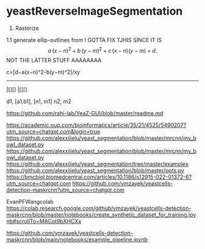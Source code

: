 # yeastReverseImageSegmentation

1. Rasterize

1.1 generate ellip-outlines from 
I GOTTA FIX TJHIS SINCE IT IS 
$$
a\,(x-n)^{2} \;+\; b\,(y-m)^{2} \;+\; c\,(x-n)(y-m) \;=\; d .
$$
NOT THE LATTER STUFF AAAAAAAA

c=[d−a(x−n)^2-b(y−m)^2]/xy
 
 __ __
|[][]
|[][]
 
 
d1, [a1,b1], [n1, m1] 
 n2, m2



https://github.com/rahi-lab/YeaZ-GUI/blob/master/readme.md

https://academic.oup.com/bioinformatics/article/35/21/4525/5490207?utm_source=chatgpt.com&login=true
https://github.com/alexxijielu/yeast_segmentation/blob/master/mrcnn/my_bowl_dataset.py
https://github.com/alexxijielu/yeast_segmentation/blob/master/mrcnn/my_bowl_dataset.py
https://github.com/alexxijielu/yeast_segmentation/tree/master/examples
https://github.com/alexxijielu/yeast_segmentation/blob/master/opts.py
https://bmcbiol.biomedcentral.com/articles/10.1186/s12915-022-01372-6?utm_source=chatgpt.com
https://github.com/ymzayek/yeastcells-detection-maskrcnn?utm_source=chatgpt.com

EvanPFWangcolab
https://colab.research.google.com/github/ymzayek/yeastcells-detection-maskrcnn/blob/master/notebooks/create_synthetic_dataset_for_training.ipynb#scrollTo=MACot9bXHCXx



https://github.com/ymzayek/yeastcells-detection-maskrcnn/blob/main/notebooks/example_pipeline.ipynb
